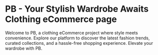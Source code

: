 # PB - Your Stylish Wardrobe Awaits Clothing eCommerce page 

Welcome to PB, a clothing eCommerce project where style meets convenience. Explore our platform to discover the latest fashion trends, curated collections, and a hassle-free shopping experience. Elevate your wardrobe with PB.

